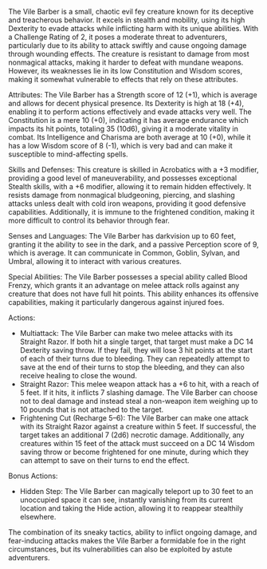 The Vile Barber is a small, chaotic evil fey creature known for its deceptive and treacherous behavior. It excels in stealth and mobility, using its high Dexterity to evade attacks while inflicting harm with its unique abilities. With a Challenge Rating of 2, it poses a moderate threat to adventurers, particularly due to its ability to attack swiftly and cause ongoing damage through wounding effects. The creature is resistant to damage from most nonmagical attacks, making it harder to defeat with mundane weapons. However, its weaknesses lie in its low Constitution and Wisdom scores, making it somewhat vulnerable to effects that rely on these attributes.

Attributes:
The Vile Barber has a Strength score of 12 (+1), which is average and allows for decent physical presence. Its Dexterity is high at 18 (+4), enabling it to perform actions effectively and evade attacks very well. The Constitution is a mere 10 (+0), indicating it has average endurance which impacts its hit points, totaling 35 (10d6), giving it a moderate vitality in combat. Its Intelligence and Charisma are both average at 10 (+0), while it has a low Wisdom score of 8 (-1), which is very bad and can make it susceptible to mind-affecting spells. 

Skills and Defenses:
This creature is skilled in Acrobatics with a +3 modifier, providing a good level of maneuverability, and possesses exceptional Stealth skills, with a +6 modifier, allowing it to remain hidden effectively. It resists damage from nonmagical bludgeoning, piercing, and slashing attacks unless dealt with cold iron weapons, providing it good defensive capabilities. Additionally, it is immune to the frightened condition, making it more difficult to control its behavior through fear. 

Senses and Languages:
The Vile Barber has darkvision up to 60 feet, granting it the ability to see in the dark, and a passive Perception score of 9, which is average. It can communicate in Common, Goblin, Sylvan, and Umbral, allowing it to interact with various creatures.

Special Abilities:
The Vile Barber possesses a special ability called Blood Frenzy, which grants it an advantage on melee attack rolls against any creature that does not have full hit points. This ability enhances its offensive capabilities, making it particularly dangerous against injured foes.

Actions:
- Multiattack: The Vile Barber can make two melee attacks with its Straight Razor. If both hit a single target, that target must make a DC 14 Dexterity saving throw. If they fail, they will lose 3 hit points at the start of each of their turns due to bleeding. They can repeatedly attempt to save at the end of their turns to stop the bleeding, and they can also receive healing to close the wound.
- Straight Razor: This melee weapon attack has a +6 to hit, with a reach of 5 feet. If it hits, it inflicts 7 slashing damage. The Vile Barber can choose not to deal damage and instead steal a non-weapon item weighing up to 10 pounds that is not attached to the target.
- Frightening Cut (Recharge 5–6): The Vile Barber can make one attack with its Straight Razor against a creature within 5 feet. If successful, the target takes an additional 7 (2d6) necrotic damage. Additionally, any creatures within 15 feet of the attack must succeed on a DC 14 Wisdom saving throw or become frightened for one minute, during which they can attempt to save on their turns to end the effect.

Bonus Actions:
- Hidden Step: The Vile Barber can magically teleport up to 30 feet to an unoccupied space it can see, instantly vanishing from its current location and taking the Hide action, allowing it to reappear stealthily elsewhere. 

The combination of its sneaky tactics, ability to inflict ongoing damage, and fear-inducing attacks makes the Vile Barber a formidable foe in the right circumstances, but its vulnerabilities can also be exploited by astute adventurers.